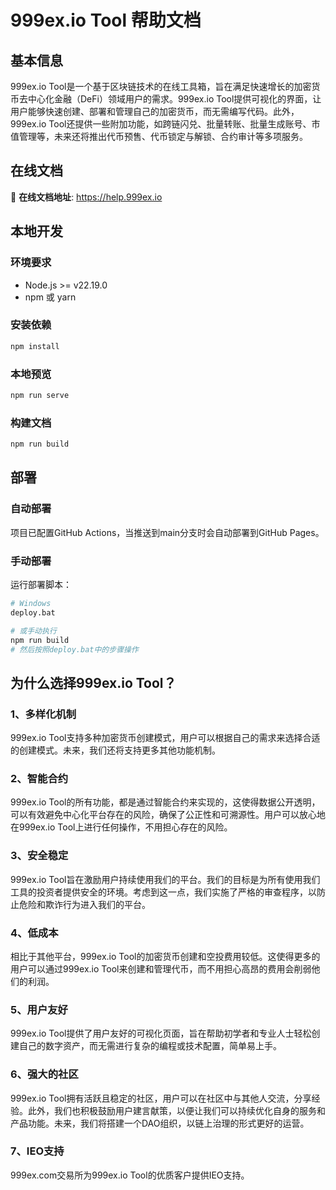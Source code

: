 # 999ex.io Tool 帮助文档

## 基本信息

999ex.io Tool是一个基于区块链技术的在线工具箱，旨在满足快速增长的加密货币去中心化金融（DeFi）领域用户的需求。999ex.io Tool提供可视化的界面，让用户能够快速创建、部署和管理自己的加密货币，而无需编写代码。此外，999ex.io Tool还提供一些附加功能，如跨链闪兑、批量转账、批量生成账号、市值管理等，未来还将推出代币预售、代币锁定与解锁、合约审计等多项服务。

## 在线文档

📖 **在线文档地址**: https://help.999ex.io

## 本地开发

### 环境要求
- Node.js >= v22.19.0
- npm 或 yarn

### 安装依赖
```bash
npm install
```

### 本地预览
```bash
npm run serve
```

### 构建文档
```bash
npm run build
```

## 部署

### 自动部署
项目已配置GitHub Actions，当推送到main分支时会自动部署到GitHub Pages。

### 手动部署
运行部署脚本：
```bash
# Windows
deploy.bat

# 或手动执行
npm run build
# 然后按照deploy.bat中的步骤操作
```

## **为什么选择999ex.io Tool？**


### 1、多样化机制

999ex.io Tool支持多种加密货币创建模式，用户可以根据自己的需求来选择合适的创建模式。未来，我们还将支持更多其他功能机制。

### 2、智能合约

999ex.io Tool的所有功能，都是通过智能合约来实现的，这使得数据公开透明，可以有效避免中心化平台存在的风险，确保了公正性和可溯源性。用户可以放心地在999ex.io Tool上进行任何操作，不用担心存在的风险。

### 3、安全稳定

999ex.io Tool旨在激励用户持续使用我们的平台。我们的目标是为所有使用我们工具的投资者提供安全的环境。考虑到这一点，我们实施了严格的审查程序，以防止危险和欺诈行为进入我们的平台。

### 4、低成本

相比于其他平台，999ex.io Tool的加密货币创建和空投费用较低。这使得更多的用户可以通过999ex.io Tool来创建和管理代币，而不用担心高昂的费用会削弱他们的利润。 

### 5、用户友好

999ex.io Tool提供了用户友好的可视化页面，旨在帮助初学者和专业人士轻松创建自己的数字资产，而无需进行复杂的编程或技术配置，简单易上手。

### 6、强大的社区

999ex.io Tool拥有活跃且稳定的社区，用户可以在社区中与其他人交流，分享经验。此外，我们也积极鼓励用户建言献策，以便让我们可以持续优化自身的服务和产品功能。未来，我们将搭建一个DAO组织，以链上治理的形式更好的运营。

### 7、IEO支持

999ex.com交易所为999ex.io Tool的优质客户提供IEO支持。
